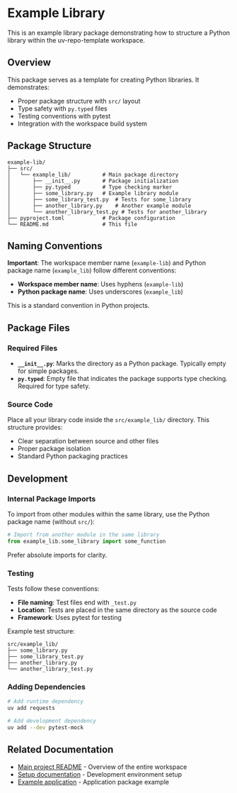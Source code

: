 # Example Library

This is an example library package demonstrating how to structure a Python library within the uv-repo-template workspace.

## Overview

This package serves as a template for creating Python libraries.
It demonstrates:

- Proper package structure with `src/` layout
- Type safety with `py.typed` files
- Testing conventions with pytest
- Integration with the workspace build system

## Package Structure

```
example-lib/
├── src/
│   └── example_lib/          # Main package directory
│       ├── __init__.py       # Package initialization
│       ├── py.typed          # Type checking marker
│       ├── some_library.py   # Example library module
│       ├── some_library_test.py  # Tests for some_library
│       ├── another_library.py    # Another example module
│       └── another_library_test.py # Tests for another_library
├── pyproject.toml            # Package configuration
└── README.md                 # This file
```

## Naming Conventions

**Important**: The workspace member name (`example-lib`)
and Python package name (`example_lib`) follow different conventions:

- **Workspace member name**: Uses hyphens (`example-lib`)
- **Python package name**: Uses underscores (`example_lib`)

This is a standard convention in Python projects.

## Package Files

### Required Files

- **`__init__.py`**: Marks the directory as a Python package.
  Typically empty for simple packages.
- **`py.typed`**: Empty file that indicates the package supports type checking.
  Required for type safety.

### Source Code

Place all your library code inside the `src/example_lib/` directory.
This structure provides:

- Clear separation between source and other files
- Proper package isolation
- Standard Python packaging practices

## Development

### Internal Package Imports

To import from other modules within the same library,
use the Python package name (without `src/`):

```python
# Import from another module in the same library
from example_lib.some_library import some_function
```

Prefer absolute imports for clarity.

### Testing

Tests follow these conventions:

- **File naming**: Test files end with `_test.py`
- **Location**: Tests are placed in the same directory as the source code
- **Framework**: Uses pytest for testing

Example test structure:

```
src/example_lib/
├── some_library.py
├── some_library_test.py
├── another_library.py
└── another_library_test.py
```

### Adding Dependencies

```bash
# Add runtime dependency
uv add requests

# Add development dependency
uv add --dev pytest-mock
```

## Related Documentation

- [Main project README](../README.md) - Overview of the entire workspace
- [Setup documentation](../setup/README.md) - Development environment setup
- [Example application](../example-app/README.md) - Application package example
